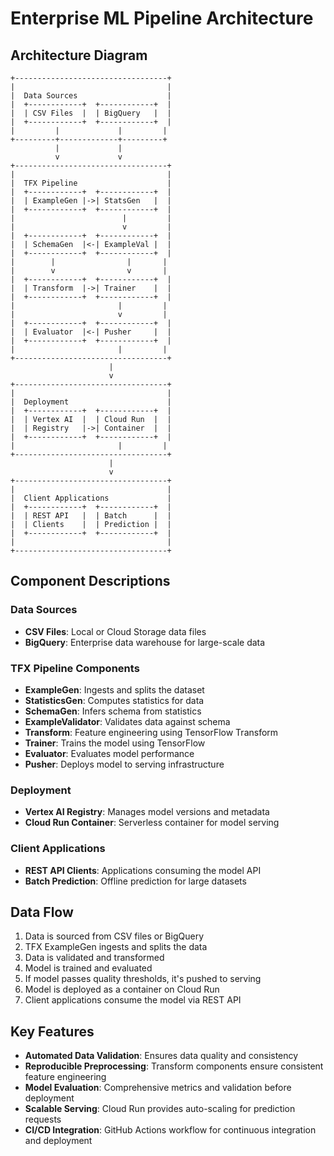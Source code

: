 # Enterprise ML Pipeline Architecture

## Architecture Diagram

```
+----------------------------------+
|                                  |
|  Data Sources                    |
|  +------------+  +------------+  |
|  | CSV Files  |  | BigQuery   |  |
|  +------------+  +------------+  |
|         |             |         |
+---------+-------------+---------+
          |             |
          v             v
+----------------------------------+
|                                  |
|  TFX Pipeline                    |
|  +------------+  +------------+  |
|  | ExampleGen |->| StatsGen   |  |
|  +------------+  +------------+  |
|                        |         |
|                        v         |
|  +------------+  +------------+  |
|  | SchemaGen  |<-| ExampleVal |  |
|  +------------+  +------------+  |
|        |                |       |
|        v                v       |
|  +------------+  +------------+  |
|  | Transform  |->| Trainer    |  |
|  +------------+  +------------+  |
|                       |         |
|                       v         |
|  +------------+  +------------+  |
|  | Evaluator  |<-| Pusher     |  |
|  +------------+  +------------+  |
|                       |         |
+----------------------------------+
                      |
                      v
+----------------------------------+
|                                  |
|  Deployment                      |
|  +------------+  +------------+  |
|  | Vertex AI  |  | Cloud Run  |  |
|  | Registry   |->| Container  |  |
|  +------------+  +------------+  |
|                       |         |
+----------------------------------+
                      |
                      v
+----------------------------------+
|                                  |
|  Client Applications             |
|  +------------+  +------------+  |
|  | REST API   |  | Batch      |  |
|  | Clients    |  | Prediction |  |
|  +------------+  +------------+  |
|                                  |
+----------------------------------+
```

## Component Descriptions

### Data Sources
- **CSV Files**: Local or Cloud Storage data files
- **BigQuery**: Enterprise data warehouse for large-scale data

### TFX Pipeline Components
- **ExampleGen**: Ingests and splits the dataset
- **StatisticsGen**: Computes statistics for data
- **SchemaGen**: Infers schema from statistics
- **ExampleValidator**: Validates data against schema
- **Transform**: Feature engineering using TensorFlow Transform
- **Trainer**: Trains the model using TensorFlow
- **Evaluator**: Evaluates model performance
- **Pusher**: Deploys model to serving infrastructure

### Deployment
- **Vertex AI Registry**: Manages model versions and metadata
- **Cloud Run Container**: Serverless container for model serving

### Client Applications
- **REST API Clients**: Applications consuming the model API
- **Batch Prediction**: Offline prediction for large datasets

## Data Flow

1. Data is sourced from CSV files or BigQuery
2. TFX ExampleGen ingests and splits the data
3. Data is validated and transformed
4. Model is trained and evaluated
5. If model passes quality thresholds, it's pushed to serving
6. Model is deployed as a container on Cloud Run
7. Client applications consume the model via REST API

## Key Features

- **Automated Data Validation**: Ensures data quality and consistency
- **Reproducible Preprocessing**: Transform components ensure consistent feature engineering
- **Model Evaluation**: Comprehensive metrics and validation before deployment
- **Scalable Serving**: Cloud Run provides auto-scaling for prediction requests
- **CI/CD Integration**: GitHub Actions workflow for continuous integration and deployment
